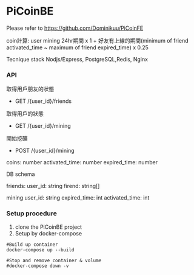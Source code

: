 # PiCoinBE

Please refer to https://github.com/Dominikuu/PiCoinFE

coin計算: user mining 24hr期間 x 1 + 好友有上線的期間(minimum of friend activated_time ~ maximum of friend expired_time) x 0.25

Tecnique stack
Nodjs/Express, PostgreSQL,Redis, Nginx

### API
取得用戶朋友的狀態
- GET /{user_id}/friends

取得用戶的狀態
- GET /{user_id}/mining

開始挖礦
- POST /{user_id}/mining

coins: number
activated_time: number
expired_time: number

DB schema

friends:
user_id: string
firend: string[]

mining
user_id: string
expired_time: int
activated_time: int

### Setup procedure
1. clone the PiCoinBE project
2. Setup by docker-compose

```
#Build up container
docker-compose up --build

#Stop and remove container & volume
#docker-compose down -v
```
